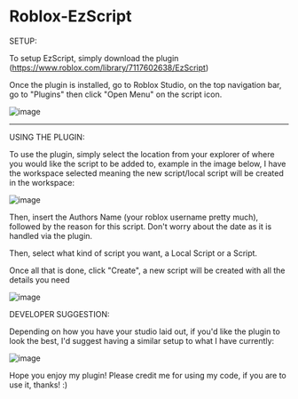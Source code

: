 # Roblox-EzScript

SETUP:

To setup EzScript, simply download the plugin (https://www.roblox.com/library/7117602638/EzScript)

Once the plugin is installed, go to Roblox Studio, on the top navigation bar, go to "Plugins" then click "Open Menu" on the script icon.

![image](https://user-images.githubusercontent.com/70583179/126090993-bf588104-12c7-4a18-83cc-036cd2a7b82a.png)


--------

USING THE PLUGIN:

To use the plugin, simply select the location from your explorer of where you would like the script to be added to, example in the image below, I have the workspace selected
meaning the new script/local script will be created in the workspace:

![image](https://user-images.githubusercontent.com/70583179/126091042-5e71228a-2d3c-4d5d-bc98-098a988673cf.png)


Then, insert the Authors Name (your roblox username pretty much), followed by the reason for this script. Don't worry about the date as it is handled via the plugin.

Then, select what kind of script you want, a Local Script or a Script. 

Once all that is done, click "Create", a new script will be created with all the details you need

![image](https://user-images.githubusercontent.com/70583179/126091222-9f13a2de-dc77-4d5b-8508-4e54a97d69e2.png)

DEVELOPER SUGGESTION:

Depending on how you have your studio laid out, if you'd like the plugin to look the best, I'd suggest having a similar setup to what I have currently:

![image](https://user-images.githubusercontent.com/70583179/126091290-35fbef30-9c7f-4fb4-b9e8-b6021a36d4a3.png)

Hope you enjoy my plugin! Please credit me for using my code, if you are to use it, thanks! :)
